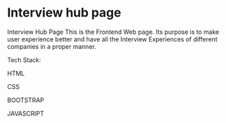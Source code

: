 # Interview hub page
Interview Hub Page
This is the Frontend Web page. Its purpose is to make user experience better and have all the Interview Experiences of different companies in a proper manner.

Tech Stack:

HTML

CSS

BOOTSTRAP

JAVASCRIPT
